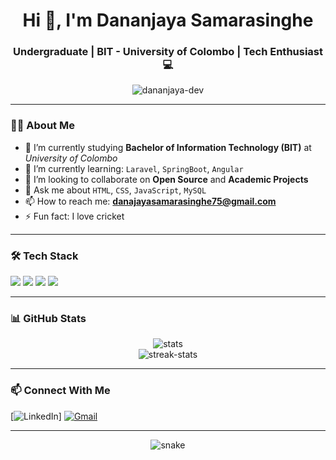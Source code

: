 <h1 align="center">Hi 👋, I'm Dananjaya Samarasinghe</h1>
<h3 align="center">Undergraduate | BIT - University of Colombo | Tech Enthusiast 💻</h3>

<p align="center">
  <img src="https://komarev.com/ghpvc/?username=dananjaya-dev&label=Profile%20views&color=0e75b6&style=flat" alt="dananjaya-dev" />
</p>

---

### 🧑‍🎓 About Me

- 🔭 I’m currently studying **Bachelor of Information Technology (BIT)** at *University of Colombo*
- 🌱 I’m currently learning: `Laravel`, `SpringBoot`, `Angular`
- 👯 I’m looking to collaborate on **Open Source** and **Academic Projects**
- 💬 Ask me about `HTML`, `CSS`, `JavaScript`,  `MySQL`
- 📫 How to reach me: **danajayasamarasinghe75@gmail.com**
- ⚡ Fun fact: I love cricket 

---

### 🛠️ Tech Stack

<p>
  <img src="https://img.shields.io/badge/HTML-E34F26?style=for-the-badge&logo=html5&logoColor=white"/>
  <img src="https://img.shields.io/badge/CSS-1572B6?style=for-the-badge&logo=css3&logoColor=white"/>
  <img src="https://img.shields.io/badge/JavaScript-F7DF1E?style=for-the-badge&logo=javascript&logoColor=black"/>
  <img src="https://img.shields.io/badge/MySQL-00000F?style=for-the-badge&logo=mysql&logoColor=white"/>
</p>

---

### 📊 GitHub Stats

<p align="center">
  <img src="https://github-readme-stats.vercel.app/api?username=dananjaya-dev&show_icons=true&theme=tokyonight" alt="stats" />
  <br />
  <img src="https://streak-stats.demolab.com?user=dananjaya-dev&theme=tokyonight" alt="streak-stats" />
</p>

---

### 📫 Connect With Me

[![LinkedIn]([https://img.shields.io/badge/-LinkedIn-blue?style=flat-square&logo=Linkedin&logoColor=white&link=https://linkedin.com/in/dananjaya)]
[![Gmail](https://img.shields.io/badge/Gmail-D14836?style=flat-square&logo=gmail&logoColor=white)](mailto:dananjayasamarasinghe75@gmail.com)

---

<p align="center">
  <img src="https://raw.githubusercontent.com/dananjaya-dev/dananjaya-dev/output/github-contribution-grid-snake.svg" alt="snake" />
</p>
